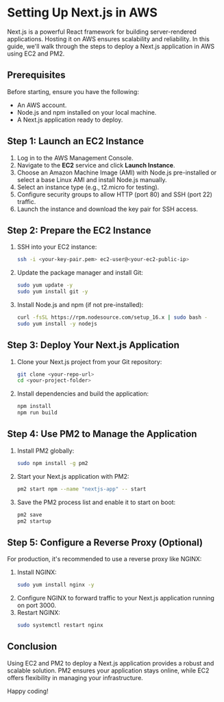 # Setting Up Next.js in AWS

Next.js is a powerful React framework for building server-rendered applications. Hosting it on AWS ensures scalability and reliability. In this guide, we'll walk through the steps to deploy a Next.js application in AWS using EC2 and PM2.

## Prerequisites

Before starting, ensure you have the following:
- An AWS account.
- Node.js and npm installed on your local machine.
- A Next.js application ready to deploy.

## Step 1: Launch an EC2 Instance

1. Log in to the AWS Management Console.
2. Navigate to the **EC2** service and click **Launch Instance**.
3. Choose an Amazon Machine Image (AMI) with Node.js pre-installed or select a base Linux AMI and install Node.js manually.
4. Select an instance type (e.g., t2.micro for testing).
5. Configure security groups to allow HTTP (port 80) and SSH (port 22) traffic.
6. Launch the instance and download the key pair for SSH access.

## Step 2: Prepare the EC2 Instance

1. SSH into your EC2 instance:
    ```bash
    ssh -i <your-key-pair.pem> ec2-user@<your-ec2-public-ip>
    ```
2. Update the package manager and install Git:
    ```bash
    sudo yum update -y
    sudo yum install git -y
    ```
3. Install Node.js and npm (if not pre-installed):
    ```bash
    curl -fsSL https://rpm.nodesource.com/setup_16.x | sudo bash -
    sudo yum install -y nodejs
    ```

## Step 3: Deploy Your Next.js Application

1. Clone your Next.js project from your Git repository:
    ```bash
    git clone <your-repo-url>
    cd <your-project-folder>
    ```
2. Install dependencies and build the application:
    ```bash
    npm install
    npm run build
    ```

## Step 4: Use PM2 to Manage the Application

1. Install PM2 globally:
    ```bash
    sudo npm install -g pm2
    ```
2. Start your Next.js application with PM2:
    ```bash
    pm2 start npm --name "nextjs-app" -- start
    ```
3. Save the PM2 process list and enable it to start on boot:
    ```bash
    pm2 save
    pm2 startup
    ```

## Step 5: Configure a Reverse Proxy (Optional)

For production, it's recommended to use a reverse proxy like NGINX:
1. Install NGINX:
    ```bash
    sudo yum install nginx -y
    ```
2. Configure NGINX to forward traffic to your Next.js application running on port 3000.
3. Restart NGINX:
    ```bash
    sudo systemctl restart nginx
    ```

## Conclusion

Using EC2 and PM2 to deploy a Next.js application provides a robust and scalable solution. PM2 ensures your application stays online, while EC2 offers flexibility in managing your infrastructure.

Happy coding!